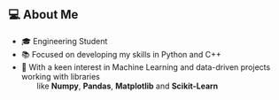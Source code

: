 ## 💻 About Me
<ul>
  <li>🎓 Engineering Student </li>
  <li>📚 Focused on developing my skills in Python and C++</li>
  <li>🌱 With a keen interest in Machine Learning and data-driven projects working with libraries <br>&nbsp; &nbsp; &nbsp; &nbsp;like <b>Numpy</b>, <b>Pandas</b>, <b>Matplotlib</b> and  <b>Scikit-Learn</b></li>
</ul

